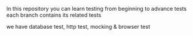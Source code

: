 
In this repository you can learn testing from beginning to advance tests
each branch contains its related tests

we have database test, http test, mocking & browser test 
